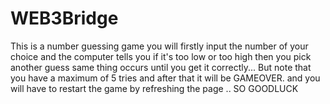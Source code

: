 # WEB3Bridge
This is a number guessing game
you will firstly input the number of your choice and the computer tells you if it's too low or too high then you pick another guess same thing occurs until you get it correctly... But note that you have a maximum of 5 tries and after that it will be GAMEOVER. and you will have to restart the game by refreshing the page .. SO GOODLUCK